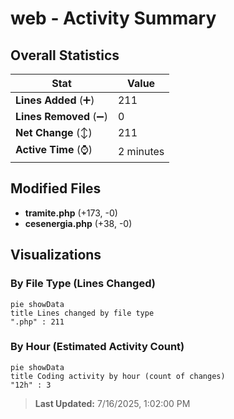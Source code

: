 # web - Activity Summary 

## Overall Statistics

| Stat                   | Value                                                             |
| ---------------------- | ----------------------------------------------------------------- |
| **Lines Added** (➕)   | 211                                          |
| **Lines Removed** (➖) | 0                                        |
| **Net Change** (↕)    | 211                |
| **Active Time** (⌚)   | 2 minutes |


## Modified Files
- **tramite.php** (+173, -0)
- **cesenergia.php** (+38, -0)

## Visualizations

### By File Type (Lines Changed)

```mermaid
pie showData
title Lines changed by file type
".php" : 211
```

### By Hour (Estimated Activity Count)

```mermaid
pie showData
title Coding activity by hour (count of changes)
"12h" : 3
```


> **Last Updated:** 7/16/2025, 1:02:00 PM
